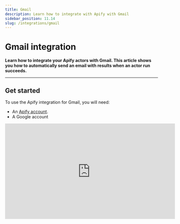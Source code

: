 ```yaml
---
title: Gmail
description: Learn how to integrate with Apify with Gmail
sidebar_position: 11.14
slug: /integrations/gmail
---
```

# Gmail integration

**Learn how to integrate your Apify actors with Gmail. This article shows you how to automatically send an email with results when an actor run succeeds.**

---
## Get started

To use the Apify integration for Gmail, you will need:

- An [Apify account](https://console.apify.com/).
- A Google account

<iframe width="560" height="315" src="https://www.youtube-nocookie.com/embed/BcFexrRxzdM" title="YouTube video player" frameborder="0" allow="accelerometer; autoplay; clipboard-write; encrypted-media; gyroscope; picture-in-picture; web-share" allowfullscreen></iframe>